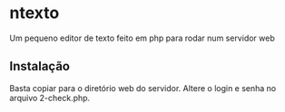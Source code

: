 # ntexto
Um pequeno editor de texto feito em php para rodar num servidor web

## Instalação
Basta copiar para o diretório web do servidor. Altere o login e senha no arquivo 2-check.php.

